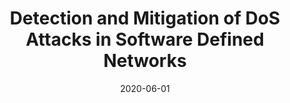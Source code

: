 ---
title: "Detection and Mitigation of DoS Attacks in Software Defined Networks"
collection: publications
permalink: publications/Detection_and_Mitigation_of_DoS_Attacks_in_Software_Defined_Networks.pdf
category: 'network security, SDN security, DDoS attacks'
date: 2020-06-01
venue: 'IEEE/ACM Transactions on Networking (ToN)'
citation: 'S. Gao, Z. Peng, B. Xiao, A. Hu, Y. Song, and K. Ren, “Detection and Mitigation of DoS Attacks in Software Defined Networks”, <i>IEEE/ACM Transactions on Networking (ToN)</i>, Vol. 28, No. 3, June 2020.'
citebib: publications/Detection_and_Mitigation_of_DoS_Attacks_in_Software_Defined_Networks.html
---